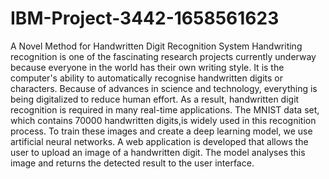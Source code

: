 # IBM-Project-3442-1658561623
A Novel Method for Handwritten Digit Recognition System
Handwriting recognition is one of the fascinating research projects currently underway because everyone in the world has their own writing style. It
is the computer's ability to automatically recognise handwritten digits or characters. Because of advances in science and technology, everything
is being digitalized to reduce human effort.
As a result, handwritten digit recognition is required in many real-time applications. The MNIST data set, which contains 70000 handwritten digits,is 
widely used in this recognition process. To train these images and create a deep learning model, we use artificial neural networks. A web application
is developed that allows the user to upload an image of a handwritten digit. The model analyses this image and returns the detected result to the user 
interface.
